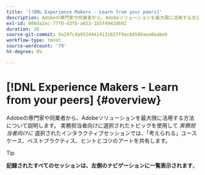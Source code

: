 ```yaml
---
title: '[!DNL Experience Makers - Learn from your peers]'
description: Adobeの専門家や同業者から、Adobeソリューションを最大限に活用する方法について説明します。 [!DNL Experience Makers - Learn from your peers]  は、ソリューションの詳細を掘り下げることに重点を置いた、グローバルな一連の仮想カスタマー  [!DNL Adobe Experience Cloud]  ラーニングイベントです。
exl-id: 006da2ec-77f0-43fb-a653-1b5f4942d692
duration: 20
source-git-commit: 9a297cda953d4414131657f9ac84580aea0eabeb
workflow-type: tm+mt
source-wordcount: '79'
ht-degree: 0%

---
```


# [!DNL Experience Makers - Learn from your peers] {#overview}

<!-- <img alt="Experience Makers Learn from your peers" src="./assets/skill-exchange.png" /> -->

Adobeの専門家や同業者から、Adobeソリューションを最大限に活用する方法について説明します。 実務担当者向けに選択されたトピックを使用して _実務担当者向けに_ 選択されたインタラクティブセッションでは、「考えられる」ユースケース、ベストプラクティス、ヒントとコツのアートを共有します。

>[!TIP]
>
>**記録されたすべてのセッションは、左側のナビゲーションに一覧表示されます**。
